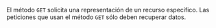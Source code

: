 El método `GET` solicita una representación de un recurso específico. Las peticiones que usan el método `GET` sólo deben recuperar datos.